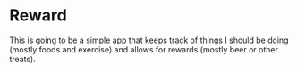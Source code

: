 # Reward

This is going to be a simple app that keeps track of things I should be doing (mostly foods and exercise) and allows for rewards (mostly beer or other treats).